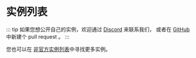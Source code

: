# 实例列表
::: tip
如果您想公开自己的实例，欢迎通过 [Discord](https://discord.gg/Wp8gVStHW3) 来联系我们， 或者在 [GitHub](https://github.com/misskey-dev/misskey-hub) 中新建个 pull request 。
:::

<MkInstances/>

您也可以在 [非官方实例列表](https://join.misskey.page/en-US/instances)中寻找更多实例。

<style>
	.mkAd {
		display: none !important;
	}
	.aiModeButton {
		display: none;
	}
</style>
